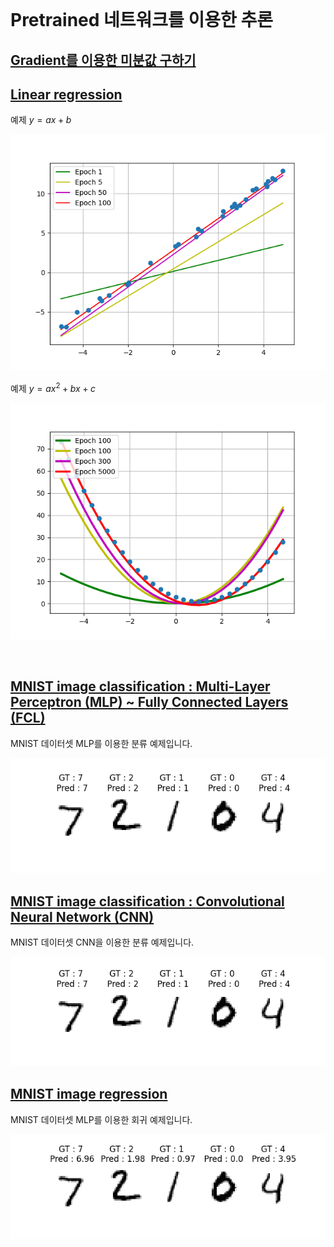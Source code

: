
<br>

# Pretrained 네트워크를 이용한 추론

## [Gradient를 이용한 미분값 구하기](3.1.Gradient/)

## [Linear regression](3.2.LinearRegression/)
예제 $y = ax + b$ 

![linear_regression1_image](3.2.LinearRegression/linear_regression1.png)

예제 $y = ax^2 + bx + c$ 

![linear_regression2_image](3.2.LinearRegression/linear_regression2.png)

<br>

## [MNIST image classification : **M**ulti-**L**ayer **P**erceptron (**MLP**) ~ **F**ully **C**onnected **L**ayers (**FCL**)](3.3.MNIST_MLP/)

MNIST 데이터셋 MLP를 이용한 분류 예제입니다.

![MLP_image](3.3.MNIST_MLP/MNIST_MLP.png)

## [MNIST image classification : **C**onvolutional **N**eural **N**etwork (**CNN**)](3.4.MNIST_CNN/)

MNIST 데이터셋 CNN을 이용한 분류 예제입니다.

![MLP_image](3.4.MNIST_CNN/MNIST_CNN.png)

## [MNIST image regression](3.5.MNIST_Regression/)

MNIST 데이터셋 MLP를 이용한 회귀 예제입니다.

![MLP_image](3.5.MNIST_Regression/MNIST_Reg.png)
